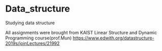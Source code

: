 # Data_structure
Studying data structure 

All assignments were brought from KAIST Linear Structure and Dynamic Programming course(prof.Mun)
https://www.edwith.org/datastructure-2019s/joinLectures/21992
